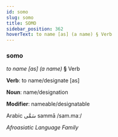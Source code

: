 ```yaml
---
id: somo
slug: somo
title: SOMO
sidebar_position: 362
hoverText: to name [as] (a name) § Verb
---
```


### somo

*to name [as] (a name)* **§** Verb

**Verb**: to name/designate [as]

**Noun**: name/designation

**Modifier**: nameable/designatable

Arabic سَمَّى sammā /sam.maː/

*Afroasiatic Language Family*
